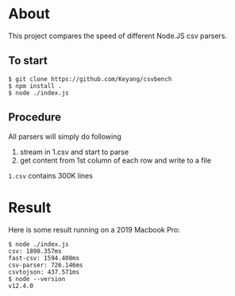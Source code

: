 # About

This project compares the speed of different Node.JS csv parsers.

## To start

```
$ git clone https://github.com/Keyang/csvbench
$ npm install .
$ node ./index.js
```

## Procedure

All parsers will simply do following

1. stream in 1.csv and start to parse
2. get content from 1st column of each row and write to a file


`1.csv` contains 300K lines

# Result

Here is some result running on a 2019 Macbook Pro: 

```
$ node ./index.js
csv: 1890.357ms
fast-csv: 1594.408ms
csv-parser: 726.146ms
csvtojson: 437.571ms
$ node --version
v12.4.0
```

